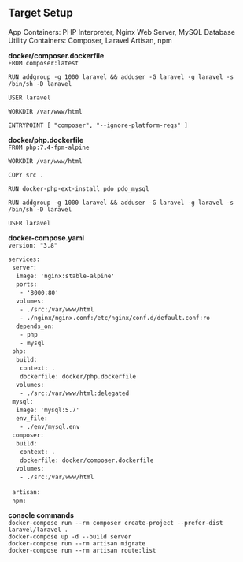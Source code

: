 ## Target Setup

App Containers: PHP Interpreter, Nginx Web Server, MySQL Database  
Utility Containers: Composer, Laravel Artisan, npm

__docker/composer.dockerfile__  
`FROM composer:latest`  

`RUN addgroup -g 1000 laravel && adduser -G laravel -g laravel -s /bin/sh -D laravel`  

`USER laravel`  

`WORKDIR /var/www/html`  

`ENTRYPOINT [ "composer", "--ignore-platform-reqs" ]`

__docker/php.dockerfile__  
`FROM php:7.4-fpm-alpine`  

`WORKDIR /var/www/html`  

`COPY src .`  

`RUN docker-php-ext-install pdo pdo_mysql`  

`RUN addgroup -g 1000 laravel && adduser -G laravel -g laravel -s /bin/sh -D laravel`  

`USER laravel`  

__docker-compose.yaml__  
`version: "3.8"`  

`services: `  
&nbsp;&nbsp;`server:`  
&nbsp;&nbsp;&nbsp;&nbsp;`image: 'nginx:stable-alpine'`  
&nbsp;&nbsp;&nbsp;&nbsp;`ports:`  
&nbsp;&nbsp;&nbsp;&nbsp;&nbsp;&nbsp;`- '8000:80'`  
&nbsp;&nbsp;&nbsp;&nbsp;`volumes:`   
&nbsp;&nbsp;&nbsp;&nbsp;&nbsp;&nbsp;`- ./src:/var/www/html`  
&nbsp;&nbsp;&nbsp;&nbsp;&nbsp;&nbsp;`- ./nginx/nginx.conf:/etc/nginx/conf.d/default.conf:ro`  
&nbsp;&nbsp;&nbsp;&nbsp;`depends_on:`   
&nbsp;&nbsp;&nbsp;&nbsp;&nbsp;&nbsp;`- php`  
&nbsp;&nbsp;&nbsp;&nbsp;&nbsp;&nbsp;`- mysql`  
&nbsp;&nbsp;`php:`  
&nbsp;&nbsp;&nbsp;&nbsp;`build:`  
&nbsp;&nbsp;&nbsp;&nbsp;&nbsp;&nbsp;`context: .`  
&nbsp;&nbsp;&nbsp;&nbsp;&nbsp;&nbsp;`dockerfile: docker/php.dockerfile`  
&nbsp;&nbsp;&nbsp;&nbsp;`volumes:`  
&nbsp;&nbsp;&nbsp;&nbsp;&nbsp;&nbsp;`- ./src:/var/www/html:delegated`  
&nbsp;&nbsp;`mysql:`  
&nbsp;&nbsp;&nbsp;&nbsp;`image: 'mysql:5.7'`  
&nbsp;&nbsp;&nbsp;&nbsp;`env_file:`  
&nbsp;&nbsp;&nbsp;&nbsp;&nbsp;&nbsp;`- ./env/mysql.env`  
&nbsp;&nbsp;`composer:`  
&nbsp;&nbsp;&nbsp;&nbsp;`build:`  
&nbsp;&nbsp;&nbsp;&nbsp;&nbsp;&nbsp;`context: .`  
&nbsp;&nbsp;&nbsp;&nbsp;&nbsp;&nbsp;`dockerfile: docker/composer.dockerfile`  
&nbsp;&nbsp;&nbsp;&nbsp;`volumes:`  
&nbsp;&nbsp;&nbsp;&nbsp;&nbsp;&nbsp;`- ./src:/var/www/html`  

&nbsp;&nbsp;`artisan:`  
&nbsp;&nbsp;`npm:`  
      
__console commands__  
`docker-compose run --rm composer create-project --prefer-dist laravel/laravel .`  
`docker-compose up -d --build server`  
`docker-compose run --rm artisan migrate`  
`docker-compose run --rm artisan route:list`  

